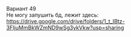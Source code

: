 Вариант 49  
Не могу запушить бд, лежит здесь: https://drive.google.com/drive/folders/1_t_IBtz-3FIjuMmBkWZmND9wSg3ykVkw?usp=sharing
